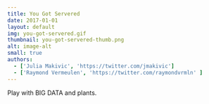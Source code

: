 ```yaml
---
title: You Got Servered
date: 2017-01-01
layout: default
img: you-got-servered.gif
thumbnail: you-got-servered-thumb.png
alt: image-alt
small: true
authors:
  - ['Julia Makivic', 'https://twitter.com/jmakivic']
  - ['Raymond Vermeulen', 'https://twitter.com/raymondvrmln' ]
---
```



Play with BIG DATA and plants.
